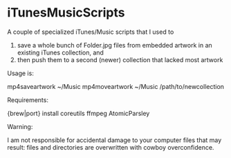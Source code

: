 # iTunesMusicScripts

A couple of specialized iTunes/Music scripts that I used to 
1) save a whole bunch of Folder.jpg files from embedded artwork in an existing iTunes collection, and
2) then push them to a second (newer) collection that lacked most artwork

Usage is:

  mp4saveartwork ~/Music
  mp4moveartwork ~/Music /path/to/newcollection

Requirements:

  {brew|port} install coreutils ffmpeg AtomicParsley

Warning:

  I am not responsible for accidental damage to your computer files that may result: files and directories are overwritten with cowboy overconfidence.
